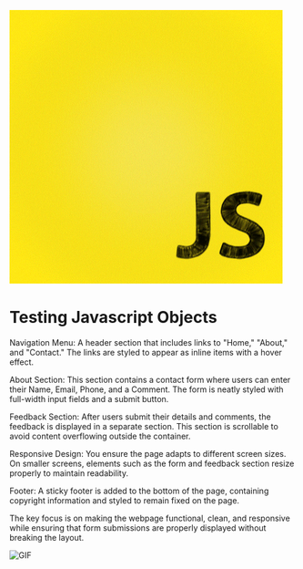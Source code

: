 ![alt text](image.png)
# Testing Javascript Objects 
Navigation Menu: A header section that includes links to "Home," "About," and "Contact." The links are styled to appear as inline items with a hover effect.

About Section: This section contains a contact form where users can enter their Name, Email, Phone, and a Comment. The form is neatly styled with full-width input fields and a submit button.

Feedback Section: After users submit their details and comments, the feedback is displayed in a separate section. This section is scrollable to avoid content overflowing outside the container.

Responsive Design: You ensure the page adapts to different screen sizes. On smaller screens, elements such as the form and feedback section resize properly to maintain readability.

Footer: A sticky footer is added to the bottom of the page, containing copyright information and styled to remain fixed on the page.

The key focus is on making the webpage functional, clean, and responsive while ensuring that form submissions are properly displayed without breaking the layout.

![GIF](https://media0.giphy.com/media/v1.Y2lkPTc5MGI3NjExMTk0b24xbWI1YzVnNWJqcDVxemRsdWEzY3h6ZDVyc3NxNW5ndWsyayZlcD12MV9pbnRlcm5hbF9naWZfYnlfaWQmY3Q9Zw/bGgsc5mWoryfgKBx1u/giphy.gif)



